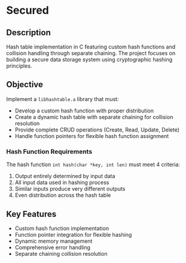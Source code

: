 # Secured

## Description
Hash table implementation in C featuring custom hash functions and collision handling through separate chaining. The project focuses on building a secure data storage system using cryptographic hashing principles.

## Objective
Implement a `libhashtable.a` library that must:
- Develop a custom hash function with proper distribution
- Create a dynamic hash table with separate chaining for collision resolution
- Provide complete CRUD operations (Create, Read, Update, Delete)
- Handle function pointers for flexible hash function assignment

### Hash Function Requirements
The hash function `int hash(char *key, int len)` must meet 4 criteria:
1. Output entirely determined by input data
2. All input data used in hashing process
3. Similar inputs produce very different outputs
4. Even distribution across the hash table

## Key Features
- Custom hash function implementation
- Function pointer integration for flexible hashing
- Dynamic memory management
- Comprehensive error handling
- Separate chaining collision resolution
